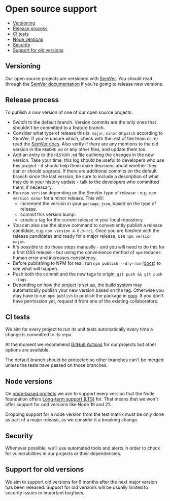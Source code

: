 # Open source support

- [Versioning](#versioning)
- [Release process](#release-process)
- [CI tests](#ci-tests)
- [Node versions](#node-versions)
- [Security](#security)
- [Support for old versions](#support-for-old-versions)


## Versioning

Our open source projects are versioned with [SemVer](../git/semver.md). You should read through the [SemVer documentation](http://semver.org) if you're going to release new versions.


## Release process

To publish a *new* version of one of our open source projects:

* Switch to the default branch. Version commits are the only ones that shouldn't be committed to a feature branch.
* Consider what type of release this is: `major`, `minor` or `patch` according to SemVer. If you're unsure which, check with the rest of the team or re-read the [SemVer docs](https://semver.org/). Also verify if there are any mentions to the old version in the `README.md` or any other files, and update them too.
* Add an entry to the `HISTORY.md` file outlining the changes in the new version. Take your time, this log should be useful to developers who use this project - it should help them make decisions about whether they can or should upgrade. If there are additional commits on the default branch since the last version, be sure to include a description of what they do in your history update - talk to the developers who committed them, if necessary.
* Run `npm version` depending on the SemVer type of release - e.g. `npm version minor` for a minor release. This will:
  * increment the version in your `package.json`, based on the type of release.
  * commit this version bump.
  * create a tag for the current release in your local repository.
* You can also use the above command to conveniently publish a release candidate, e.g. `npm version 4.0.0-rc1`. Once you are finished with the release candidates and ready for a major release, use `npm version major`.
* It's possible to do those steps manually - and you will need to do this for a first OSS release - but using the convenience method of `npm` reduces human error and increases consistency.
* Before publishing to NPM for real, run `npm publish --dry-run` ([docs](https://docs.npmjs.com/cli/v9/commands/npm-publish#dry-run)) to see what will happen.
* Push both the commit and the new tags to origin: `git push && git push --tags`.
* Depending on how the project is set up, the build system may automatically publish your new version based on the tag. Otherwise you may have to run `npm publish` to publish the package in [npm](https://www.npmjs.com/). If you don't have permission yet, request it from one of the existing collaborators.


## CI tests

We aim for every project to run its unit tests automatically every time a change is committed to its repo.

At the moment we recommend [GitHub Actions](https://docs.github.com/en/actions/use-cases-and-examples/building-and-testing/building-and-testing-nodejs) for our projects but other options are available.

The default branch should be protected so other branches can't be merged unless the tests have passed on those branches.


## Node versions

On [node-based projects](https://nodejs.org) we aim to support every version that the Node foundation offers [Long-term support (LTS)](https://github.com/nodejs/Release) for. That means that we won't offer support for odd versions like Node 19 and 21.

Dropping support for a node version from the test matrix must be only done as part of a major release, as we consider it a breaking change.


## Security

Whenever possible, we'll use automated tools and alerts in order to check for vulnerabilities in our projects or their dependencies.


## Support for old versions

We aim to support old versions for 6 months after the next major version has been released. Support for old versions will be usually limited to security issues or important bugfixes.

